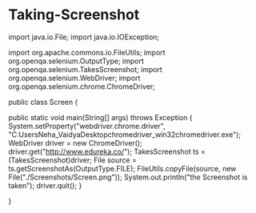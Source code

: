 # Taking-Screenshot
import java.io.File;
import java.io.IOException;
 
import org.apache.commons.io.FileUtils;
import org.openqa.selenium.OutputType;
import org.openqa.selenium.TakesScreenshot;
import org.openqa.selenium.WebDriver;
import org.openqa.selenium.chrome.ChromeDriver;
 
public class Screen {
 
public static void main(String[] args) throws Exception {
System.setProperty("webdriver.chrome.driver", "C:UsersNeha_VaidyaDesktopchromedriver_win32chromedriver.exe");
WebDriver driver = new ChromeDriver();
driver.get("<a href="http://www.edureka.co/">http://www.edureka.co/</a>");
TakesScreenshot ts = (TakesScreenshot)driver;
File source = ts.getScreenshotAs(OutputType.FILE);
FileUtils.copyFile(source, new File("./Screenshots/Screen.png"));
System.out.println("the Screenshot is taken");
driver.quit();
}
 
}
